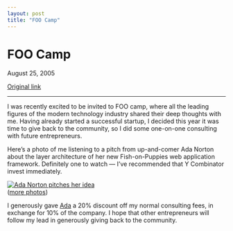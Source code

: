 ```yaml
---
layout: post
title: "FOO Camp"
---
```

FOO Camp
========

August 25, 2005

[Original link](http://www.aaronsw.com/weblog/foo3)

* * * * *

I was recently excited to be invited to FOO camp, where all the leading
figures of the modern technology industry shared their deep thoughts
with me. Having already started a successful startup, I decided this
year it was time to give back to the community, so I did some one-on-one
consulting with future entrepreneurs.

Here’s a photo of me listening to a pitch from up-and-comer Ada Norton
about the layer architecture of her new Fish-on-Puppies web application
framework. Definitely one to watch — I’ve recommended that Y Combinator
invest immediately.

[![Ada Norton pitches her
idea](image1_foo3)](http://www.flickr.com/photos/quinn/12876975/)\
([more
photos](http://www.flickr.com/photos/quinn/search/tags:Aaron%2CAda/tagmode:all/))

I generously gave [Ada](http://www.livejournal.com/users/dailyada/) a
20% discount off my normal consulting fees, in exchange for 10% of the
company. I hope that other entrepreneurs will follow my lead in
generously giving back to the community.

[image1_foo3]: image1_foo3.jpg